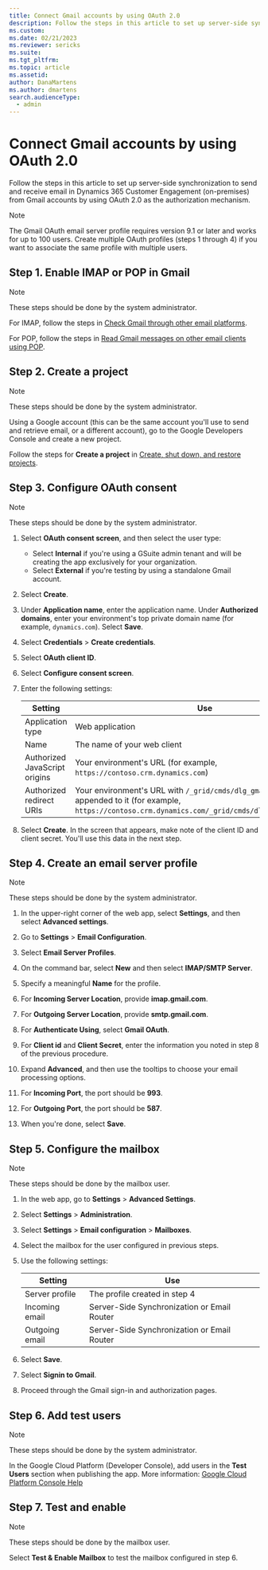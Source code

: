 ```yaml
---
title: Connect Gmail accounts by using OAuth 2.0 
description: Follow the steps in this article to set up server-side synchronization to send and receive email in Dynamics 365 Customer Engagement (on-premises) from Gmail accounts by using OAuth 2.0 as the authorization mechanism.
ms.custom: 
ms.date: 02/21/2023
ms.reviewer: sericks
ms.suite: 
ms.tgt_pltfrm: 
ms.topic: article
ms.assetid: 
author: DanaMartens
ms.author: dmartens
search.audienceType: 
  - admin
---
```


# Connect Gmail accounts by using OAuth 2.0 

Follow the steps in this article to set up server-side synchronization to send and receive email in Dynamics 365 Customer Engagement (on-premises) from Gmail accounts by using OAuth 2.0 as the authorization mechanism.

> [!NOTE]
> The Gmail OAuth email server profile requires version 9.1 or later and works for up to 100 users. Create multiple OAuth profiles (steps 1 through 4) if you want to associate the same profile with multiple users.

## Step 1. Enable IMAP or POP in Gmail

> [!NOTE]
> These steps should be done by the system administrator.

For IMAP, follow the steps in [Check Gmail through other email platforms](https://support.google.com/mail/answer/7126229).

For POP, follow the steps in [Read Gmail messages on other email clients using POP](https://support.google.com/mail/answer/7104828).

## Step 2. Create a project

> [!NOTE]
> These steps should be done by the system administrator.

Using a Google account (this can be the same account you'll use to send and retrieve email, or a different account), go to the Google Developers Console and create a new project.

Follow the steps for **Create a project** in [Create, shut down, and restore projects](https://support.google.com/googleapi/answer/6251787).

## Step 3. Configure OAuth consent 

> [!NOTE]
> These steps should be done by the system administrator.

1. Select **OAuth consent screen**, and then select the user type:
   - Select **Internal** if you're using a GSuite admin tenant and will be creating the app exclusively for your organization.
   - Select **External** if you're testing by using a standalone Gmail account. 

2. Select **Create**.

3. Under **Application name**, enter the application name. Under **Authorized domains**, enter your environment's top private domain name (for example, `dynamics.com`). Select **Save**.

4. Select **Credentials** > **Create credentials**.

5. Select **OAuth client ID**.

6. Select **Configure consent screen**.

7. Enter the following settings:

   |Setting  |Use  |
   |---------|---------|
   |Application type     | Web application         |
   |Name     |  The name of your web client       |
   |Authorized JavaScript origins     | Your environment's  URL (for example, `https://contoso.crm.dynamics.com`)        |
   |Authorized redirect URIs     | Your environment's URL with `/_grid/cmds/dlg_gmailoauth.aspx` appended to it (for example, `https://contoso.crm.dynamics.com/_grid/cmds/dlg_gmailoauth.aspx`)        |

8. Select **Create**. In the screen that appears, make note of the client ID and client secret. You'll use this data in the next step.

## Step 4. Create an email server profile

> [!NOTE]
> These steps should be done by the system administrator.

1. In the upper-right corner of the web app, select **Settings**, and then select **Advanced settings**.

1. Go to **Settings** > **Email Configuration**.

1. Select **Email Server Profiles**.  

1. On the command bar, select **New** and then select **IMAP/SMTP Server**.

1. Specify a meaningful **Name** for the profile.

1. For **Incoming Server Location**, provide **imap.gmail.com**.	

1. For **Outgoing Server Location**, provide **smtp.gmail.com**.	

1. For **Authenticate Using**, select **Gmail OAuth**.

1. For **Client id** and **Client Secret**, enter the information you noted in step 8 of the previous procedure.

1. Expand **Advanced**, and then use the tooltips to choose your email processing options.

1. For **Incoming Port**, the port should be **993**.

1. For **Outgoing Port**, the port should be **587**. 

1. When you're done, select **Save**.


## Step 5. Configure the mailbox

> [!NOTE]
> These steps should be done by the mailbox user.

1. In the web app, go to **Settings** > **Advanced Settings**.

2. Select **Settings** > **Administration**.

3. Select **Settings** > **Email configuration** > **Mailboxes**.

4. Select the mailbox for the user configured in previous steps.

5. Use the following settings:

   |Setting  |Use  |
   |---------|---------|
   |Server profile    | The profile created in step 4     |
   |Incoming email    | Server-Side Synchronization or Email Router       |
   |Outgoing email | Server-Side Synchronization or Email Router   |

6. Select **Save**.

7. Select **Signin to Gmail**.

8. Proceed through the Gmail sign-in and authorization pages.

## Step 6. Add test users

> [!NOTE]
> These steps should be done by the system administrator.

In the Google Cloud Platform (Developer Console), add users in the **Test Users** section when publishing the app. More information: [Google Cloud Platform Console Help](https://support.google.com/cloud/answer/7454865)

## Step 7. Test and enable

> [!NOTE]
> These steps should be done by the mailbox user.

Select **Test & Enable Mailbox** to test the mailbox configured in step 6.
